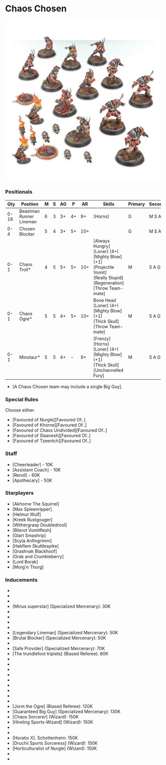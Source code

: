 ﻿# Chaos Chosen

![](../media/teams/DoomlordsChaosTeam01.jpg)

### Positionals

| Qty  | Position                    | M | S | AG | P  | AR  | Skills                                                                                                                                          | Primary | Secondary | Cost |
| ---- | --------------------------- | - | - | -- | -- | --- | ----------------------------------------------------------------------------------------------------------------------------------------------- | ------- | --------- | ---- |
| 0-16 | Beastman Runner Lineman     | 6 | 3 | 3+ | 4+ | 9+  | [Horns]                                                                                                                                           | G       | M S A P   | 60K  |
| 0-4  | Chosen Blocker | 5 | 4 | 3+ | 5+ | 10+ |                                                                                                                                                 | G       | M S A P   | 100K |
| 0-1  | Chaos Troll*                | 4 | 5 | 5+ | 5+ | 10+ | [Always Hungry]<br />[Loner] (4+)<br />[Mighty Blow] (+1)<br />[Projectile Vomit]<br />[Really Stupid]<br />[Regeneration]<br />[Throw Team-mate] | M       | S A G     | 115K |
| 0-1  | Chaos Ogre*                 | 5 | 5 | 4+ | 5+ | 10+ | Bone Head<br />[Loner] (4+)<br />[Mighty Blow] (+1)<br />[Thick Skull]<br />[Throw Team-mate]                                                   | M       | S A G     | 140K |
| 0-1  | Minotaur*                   | 5 | 5 | 4+ | -  | 9+  | [Frenzy]<br />[Horns]<br />[Loner] (4+)<br />[Mighty Blow] (+1)<br />[Thick Skull]<br />[Unchannelled Fury]                                       | M       | S A G     | 150K |

* [A Chaos Chosen team may include a single Big Guy].

### Special Rules

Choose either:

* [Favoured of Nurgle][Favoured Of..]
* [Favoured of Khorne][Favoured Of..]
* [Favoured of Chaos Undivided][Favoured Of..]
* [Favoured of Slaanesh][Favoured Of..]
* [Favoured of Tzeentch][Favoured Of..]

### Staff

* [Cheerleader] - 10K
* [Assistant Coach] - 10K
* [Reroll] - 60K
* [Apothecary]  - 50K

### Starplayers

* [Akhorne The Squirrel]    
* [Max Spleenripper]        
* [Helmut Wulf]             
* [Kreek Rustgouger]        
* [Withergrasp Doubledrool] 
* [Bilerot Vomitflesh]      
* [Glart Smashrip]          
* [Scyla Anfingrimm]        
* [Hakflem Skuttlespike]    
* [Grashnak Blackhoof]      
* [Grak and Crumbleberry]   
* [Lord Borak]              
* [Morg'n Thorg]            

### Inducements

* [Temp Agency Cheerleaders]: 20K
* [Part-time Assistant Coaches]: 20K
* [Weather mage]: 30K
* [Minus superstar] (Specialized Mercenary): 30K
* [Cavorting Nurglings]: 30K
* [Team Mascot]: 30K
* [No limit mercenary]: 30K
* [Bloodweiser Kegs]: 50K
* [Legendary Lineman] (Specialized Mercenary): 50K
* [Brutal Blocker] (Specialized Mercenary): 50K
* [Medicinal Unguent]: 60K
* [Safe Provider] (Specialized Mercenary): 70K
* [The trundlefoot triplets] (Biased Referee): 80K
* [Papa Skullbones]: 80K
* [Ayleen Andar]: 100K
* [Special Plays]: 100K
* [Extra training]: 100K
* [Bribe]: 100K
* [Wandering Apothecary]: 100K
* [Plague Doctor]: 100K
* [Josef Bugman]: 100K
* [Biased Referee]: 120K
* [Jorm the Ogre] (Biased Referee): 120K
* [Guaranteed Big Guy] (Specialized Mercenary): 130K
* [Chaos Sorcerer] (Wizard): 150K
* [Hireling Sports-Wizard] (Wizard): 150K
* [Wandering Apothecary]: 150K
* [Plague Doctor]: 150K
* [Horatio X]. Schottenheim: 150K
* [Druchii Sports Sorceress] (Wizard): 150K
* [Horticulturalist of Nurgle] (Wizard): 150K
* [Halfling Master Chef]: 300K
* [Mercenary Giant]: 350K
